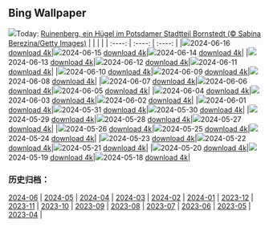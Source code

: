 ## Bing Wallpaper
![](https://www.bing.com/th?id=OHR.Ruinenberg_DE-DE5900996291_UHD.jpg&w=1000)Today: [Ruinenberg, ein Hügel im Potsdamer Stadtteil Bornstedt (© Sabina Berezina/Getty Images)](https://www.bing.com/th?id=OHR.Ruinenberg_DE-DE5900996291_UHD.jpg&rf=LaDigue_UHD.jpg&pid=hp&w=3840&h=2160&rs=1&c=4)
|      |      |      |
| :----: | :----: | :----: |
|![](https://www.bing.com/th?id=OHR.Ruinenberg_DE-DE5900996291_UHD.jpg&pid=hp&w=384&h=216&rs=1&c=4)2024-06-16 [download 4k](https://www.bing.com/th?id=OHR.Ruinenberg_DE-DE5900996291_UHD.jpg&rf=LaDigue_UHD.jpg&pid=hp&w=3840&h=2160&rs=1&c=4)|![](https://www.bing.com/th?id=OHR.NazareWave_DE-DE6510576584_UHD.jpg&pid=hp&w=384&h=216&rs=1&c=4)2024-06-15 [download 4k](https://www.bing.com/th?id=OHR.NazareWave_DE-DE6510576584_UHD.jpg&rf=LaDigue_UHD.jpg&pid=hp&w=3840&h=2160&rs=1&c=4)|![](https://www.bing.com/th?id=OHR.PeggysCove_DE-DE6175899520_UHD.jpg&pid=hp&w=384&h=216&rs=1&c=4)2024-06-14 [download 4k](https://www.bing.com/th?id=OHR.PeggysCove_DE-DE6175899520_UHD.jpg&rf=LaDigue_UHD.jpg&pid=hp&w=3840&h=2160&rs=1&c=4)|
|![](https://www.bing.com/th?id=OHR.RegistanUzbekistan_DE-DE0297910623_UHD.jpg&pid=hp&w=384&h=216&rs=1&c=4)2024-06-13 [download 4k](https://www.bing.com/th?id=OHR.RegistanUzbekistan_DE-DE0297910623_UHD.jpg&rf=LaDigue_UHD.jpg&pid=hp&w=3840&h=2160&rs=1&c=4)|![](https://www.bing.com/th?id=OHR.BigBendMilkyWay_DE-DE9932033977_UHD.jpg&pid=hp&w=384&h=216&rs=1&c=4)2024-06-12 [download 4k](https://www.bing.com/th?id=OHR.BigBendMilkyWay_DE-DE9932033977_UHD.jpg&rf=LaDigue_UHD.jpg&pid=hp&w=3840&h=2160&rs=1&c=4)|![](https://www.bing.com/th?id=OHR.GemsbokBotswana_DE-DE9586161509_UHD.jpg&pid=hp&w=384&h=216&rs=1&c=4)2024-06-11 [download 4k](https://www.bing.com/th?id=OHR.GemsbokBotswana_DE-DE9586161509_UHD.jpg&rf=LaDigue_UHD.jpg&pid=hp&w=3840&h=2160&rs=1&c=4)|
|![](https://www.bing.com/th?id=OHR.OsakaNight_DE-DE9198520321_UHD.jpg&pid=hp&w=384&h=216&rs=1&c=4)2024-06-10 [download 4k](https://www.bing.com/th?id=OHR.OsakaNight_DE-DE9198520321_UHD.jpg&rf=LaDigue_UHD.jpg&pid=hp&w=3840&h=2160&rs=1&c=4)|![](https://www.bing.com/th?id=OHR.KlosterKamp_DE-DE6407205141_UHD.jpg&pid=hp&w=384&h=216&rs=1&c=4)2024-06-09 [download 4k](https://www.bing.com/th?id=OHR.KlosterKamp_DE-DE6407205141_UHD.jpg&rf=LaDigue_UHD.jpg&pid=hp&w=3840&h=2160&rs=1&c=4)|![](https://www.bing.com/th?id=OHR.KillikRiverAlaska_DE-DE8386979162_UHD.jpg&pid=hp&w=384&h=216&rs=1&c=4)2024-06-08 [download 4k](https://www.bing.com/th?id=OHR.KillikRiverAlaska_DE-DE8386979162_UHD.jpg&rf=LaDigue_UHD.jpg&pid=hp&w=3840&h=2160&rs=1&c=4)|
|![](https://www.bing.com/th?id=OHR.HumpbackFamily_DE-DE8013802672_UHD.jpg&pid=hp&w=384&h=216&rs=1&c=4)2024-06-07 [download 4k](https://www.bing.com/th?id=OHR.HumpbackFamily_DE-DE8013802672_UHD.jpg&rf=LaDigue_UHD.jpg&pid=hp&w=3840&h=2160&rs=1&c=4)|![](https://www.bing.com/th?id=OHR.RossfeldRoad_DE-DE6613150514_UHD.jpg&pid=hp&w=384&h=216&rs=1&c=4)2024-06-06 [download 4k](https://www.bing.com/th?id=OHR.RossfeldRoad_DE-DE6613150514_UHD.jpg&rf=LaDigue_UHD.jpg&pid=hp&w=3840&h=2160&rs=1&c=4)|![](https://www.bing.com/th?id=OHR.MadagascarRiver_DE-DE7722316951_UHD.jpg&pid=hp&w=384&h=216&rs=1&c=4)2024-06-05 [download 4k](https://www.bing.com/th?id=OHR.MadagascarRiver_DE-DE7722316951_UHD.jpg&rf=LaDigue_UHD.jpg&pid=hp&w=3840&h=2160&rs=1&c=4)|
|![](https://www.bing.com/th?id=OHR.ChestnutBeeEater_DE-DE7400779777_UHD.jpg&pid=hp&w=384&h=216&rs=1&c=4)2024-06-04 [download 4k](https://www.bing.com/th?id=OHR.ChestnutBeeEater_DE-DE7400779777_UHD.jpg&rf=LaDigue_UHD.jpg&pid=hp&w=3840&h=2160&rs=1&c=4)|![](https://www.bing.com/th?id=OHR.CopenhagenBicycles_DE-DE6785283446_UHD.jpg&pid=hp&w=384&h=216&rs=1&c=4)2024-06-03 [download 4k](https://www.bing.com/th?id=OHR.CopenhagenBicycles_DE-DE6785283446_UHD.jpg&rf=LaDigue_UHD.jpg&pid=hp&w=3840&h=2160&rs=1&c=4)|![](https://www.bing.com/th?id=OHR.MenRuz_DE-DE4765276671_UHD.jpg&pid=hp&w=384&h=216&rs=1&c=4)2024-06-02 [download 4k](https://www.bing.com/th?id=OHR.MenRuz_DE-DE4765276671_UHD.jpg&rf=LaDigue_UHD.jpg&pid=hp&w=3840&h=2160&rs=1&c=4)|
|![](https://www.bing.com/th?id=OHR.PrideMonthSF_DE-DE2818464419_UHD.jpg&pid=hp&w=384&h=216&rs=1&c=4)2024-06-01 [download 4k](https://www.bing.com/th?id=OHR.PrideMonthSF_DE-DE2818464419_UHD.jpg&rf=LaDigue_UHD.jpg&pid=hp&w=3840&h=2160&rs=1&c=4)|![](https://www.bing.com/th?id=OHR.YorkshireDalesNP_DE-DE2262987650_UHD.jpg&pid=hp&w=384&h=216&rs=1&c=4)2024-05-31 [download 4k](https://www.bing.com/th?id=OHR.YorkshireDalesNP_DE-DE2262987650_UHD.jpg&rf=LaDigue_UHD.jpg&pid=hp&w=3840&h=2160&rs=1&c=4)|![](https://www.bing.com/th?id=OHR.Everglades90th_DE-DE6253688442_UHD.jpg&pid=hp&w=384&h=216&rs=1&c=4)2024-05-30 [download 4k](https://www.bing.com/th?id=OHR.Everglades90th_DE-DE6253688442_UHD.jpg&rf=LaDigue_UHD.jpg&pid=hp&w=3840&h=2160&rs=1&c=4)|
|![](https://www.bing.com/th?id=OHR.MullOtter_DE-DE1417523024_UHD.jpg&pid=hp&w=384&h=216&rs=1&c=4)2024-05-29 [download 4k](https://www.bing.com/th?id=OHR.MullOtter_DE-DE1417523024_UHD.jpg&rf=LaDigue_UHD.jpg&pid=hp&w=3840&h=2160&rs=1&c=4)|![](https://www.bing.com/th?id=OHR.MeteoraMonastery_DE-DE0965376311_UHD.jpg&pid=hp&w=384&h=216&rs=1&c=4)2024-05-28 [download 4k](https://www.bing.com/th?id=OHR.MeteoraMonastery_DE-DE0965376311_UHD.jpg&rf=LaDigue_UHD.jpg&pid=hp&w=3840&h=2160&rs=1&c=4)|![](https://www.bing.com/th?id=OHR.SestriLevante_DE-DE0573141632_UHD.jpg&pid=hp&w=384&h=216&rs=1&c=4)2024-05-27 [download 4k](https://www.bing.com/th?id=OHR.SestriLevante_DE-DE0573141632_UHD.jpg&rf=LaDigue_UHD.jpg&pid=hp&w=3840&h=2160&rs=1&c=4)|
|![](https://www.bing.com/th?id=OHR.ElbeSandstone_DE-DE9941836770_UHD.jpg&pid=hp&w=384&h=216&rs=1&c=4)2024-05-26 [download 4k](https://www.bing.com/th?id=OHR.ElbeSandstone_DE-DE9941836770_UHD.jpg&rf=LaDigue_UHD.jpg&pid=hp&w=3840&h=2160&rs=1&c=4)|![](https://www.bing.com/th?id=OHR.MoroccoBenhaddou_DE-DE9640944189_UHD.jpg&pid=hp&w=384&h=216&rs=1&c=4)2024-05-25 [download 4k](https://www.bing.com/th?id=OHR.MoroccoBenhaddou_DE-DE9640944189_UHD.jpg&rf=LaDigue_UHD.jpg&pid=hp&w=3840&h=2160&rs=1&c=4)|![](https://www.bing.com/th?id=OHR.OrdesaNationalPark_DE-DE9218921574_UHD.jpg&pid=hp&w=384&h=216&rs=1&c=4)2024-05-24 [download 4k](https://www.bing.com/th?id=OHR.OrdesaNationalPark_DE-DE9218921574_UHD.jpg&rf=LaDigue_UHD.jpg&pid=hp&w=3840&h=2160&rs=1&c=4)|
|![](https://www.bing.com/th?id=OHR.IndianStarTortoise_DE-DE8901102439_UHD.jpg&pid=hp&w=384&h=216&rs=1&c=4)2024-05-23 [download 4k](https://www.bing.com/th?id=OHR.IndianStarTortoise_DE-DE8901102439_UHD.jpg&rf=LaDigue_UHD.jpg&pid=hp&w=3840&h=2160&rs=1&c=4)|![](https://www.bing.com/th?id=OHR.SnowGumTasmania_DE-DE8538899812_UHD.jpg&pid=hp&w=384&h=216&rs=1&c=4)2024-05-22 [download 4k](https://www.bing.com/th?id=OHR.SnowGumTasmania_DE-DE8538899812_UHD.jpg&rf=LaDigue_UHD.jpg&pid=hp&w=3840&h=2160&rs=1&c=4)|![](https://www.bing.com/th?id=OHR.MalaysiaTea_DE-DE8270167574_UHD.jpg&pid=hp&w=384&h=216&rs=1&c=4)2024-05-21 [download 4k](https://www.bing.com/th?id=OHR.MalaysiaTea_DE-DE8270167574_UHD.jpg&rf=LaDigue_UHD.jpg&pid=hp&w=3840&h=2160&rs=1&c=4)|
|![](https://www.bing.com/th?id=OHR.HoneycombBee_DE-DE7958601447_UHD.jpg&pid=hp&w=384&h=216&rs=1&c=4)2024-05-20 [download 4k](https://www.bing.com/th?id=OHR.HoneycombBee_DE-DE7958601447_UHD.jpg&rf=LaDigue_UHD.jpg&pid=hp&w=3840&h=2160&rs=1&c=4)|![](https://www.bing.com/th?id=OHR.NefertitiMuseum_DE-DE7400530006_UHD.jpg&pid=hp&w=384&h=216&rs=1&c=4)2024-05-19 [download 4k](https://www.bing.com/th?id=OHR.NefertitiMuseum_DE-DE7400530006_UHD.jpg&rf=LaDigue_UHD.jpg&pid=hp&w=3840&h=2160&rs=1&c=4)|![](https://www.bing.com/th?id=OHR.VernazzaItaly_DE-DE7128590737_UHD.jpg&pid=hp&w=384&h=216&rs=1&c=4)2024-05-18 [download 4k](https://www.bing.com/th?id=OHR.VernazzaItaly_DE-DE7128590737_UHD.jpg&rf=LaDigue_UHD.jpg&pid=hp&w=3840&h=2160&rs=1&c=4)|

### 历史归档：
[2024-06](/other/de-de/picture/2024-06/) | [2024-05](/other/de-de/picture/2024-05/) | [2024-04](/other/de-de/picture/2024-04/) | [2024-03](/other/de-de/picture/2024-03/) | [2024-02](/other/de-de/picture/2024-02/) | [2024-01](/other/de-de/picture/2024-01/) | [2023-12](/other/de-de/picture/2023-12/) | [2023-11](/other/de-de/picture/2023-11/) | 
[2023-10](/other/de-de/picture/2023-10/) | [2023-09](/other/de-de/picture/2023-09/) | [2023-08](/other/de-de/picture/2023-08/) | [2023-07](/other/de-de/picture/2023-07/) | [2023-06](/other/de-de/picture/2023-06/) | [2023-05](/other/de-de/picture/2023-05/) | [2023-04](/other/de-de/picture/2023-04/) | 